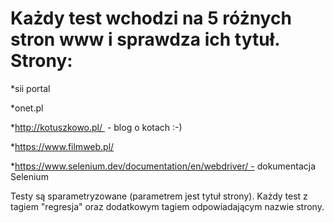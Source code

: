 # Każdy test wchodzi na 5 różnych stron www i sprawdza ich tytuł. Strony:

*sii portal

*onet.pl

*http://kotuszkowo.pl/  - blog o kotach :-)

*https://www.filmweb.pl/

*https://www.selenium.dev/documentation/en/webdriver/ - dokumentacja Selenium

Testy są sparametryzowane (parametrem jest tytuł strony). Każdy test z tagiem "regresja" oraz dodatkowym tagiem odpowiadającym nazwie strony.
